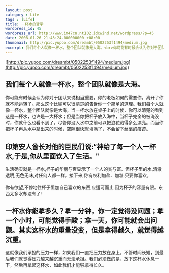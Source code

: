 ```yaml
---
layout: post
category : Life
tags : [Life]
title: 一杯水的哲学
wordpress_id: 45
wordpress_url: http://www.im47cn.nt102.idcwind.net/wordpress/?p=45
date: 2008-01-26 21:43:24.000000000 +08:00
thumbnail: http://pic.yupoo.com/dreambt/0502253f1494/medium.jpg
excerpt: 我们每个人就像一杯水，整个团队就像是大海。<br>你可能有时候会认为你对于团队来说相当重要，你的老板如何的需要你，离开了你就不能运转了。那么这个比喻可以很清楚的告诉你一个简单的道理。我们每个人就像一杯水，整个团队就像是大海。当一杯水放在桌子上的时候，你可以清楚的看到这是一杯水，也许是一大杯水；但是当你把杯子放入海中，当杯子完全的被淹没时，你就什么也看不到了，尽管你没入水中之前可以把浪花溅得多么漂亮。而当你把杯子再从水中拿出来的时候，空隙很快就填满了，不会留下丝毫的痕迹。
---
```

![http://pic.yupoo.com/dreambt/0502253f1494/medium.jpg](http://pic.yupoo.com/dreambt/0502253f1494/medium.jpg)

## 我们每个人就像一杯水，整个团队就像是大海。

你可能有时候会认为你对于团队来说相当重要，你的老板如何的需要你，离开了你就不能运转了。那么这个比喻可以很清楚的告诉你一个简单的道理。我们每个人就像一杯水，整个团队就像是大海。当一杯水放在桌子上的时候，你可以清楚的看到这是一杯水，也许是一大杯水；但是当你把杯子放入海中，当杯子完全的被淹没时，你就什么也看不到了，尽管你没入水中之前可以把浪花溅得多么漂亮。而当你把杯子再从水中拿出来的时候，空隙很快就填满了，不会留下丝毫的痕迹。

## 印第安人酋长对他的臣民们说:&ldquo;神给了每一个人一杯水,于是,你从里面饮入了生活。"

生活确实就是一杯水,杯子的华丽与否显示了一个人的贫与富。但杯子里的水,清澈透明,无色无味,对任何人都一样。接下来,你有权利加盐、加糖,只要你喜欢。 <br /><br />你有欲望,不停地往杯子里加自己喜欢的东西,应适可而止,因为杯子的容量有限。东西太多水却没有了! 

## 一杯水你能拿多久？拿一分钟，你一定觉得没问题；拿一个小时，可能觉得手酸；拿一天，你可能就会出问题。其实这杯水的重量没变，但是拿得越久，就觉得越沉重。

这就像我们承担的压力一样，如果我们一直把压力放在身上，不管时间长短，到最后我们就觉得压力越来越沉重而无法承担。我们必须做的是，放下这杯水休息一下，然后再拿起这杯水，如此我们才能够拿得长久。